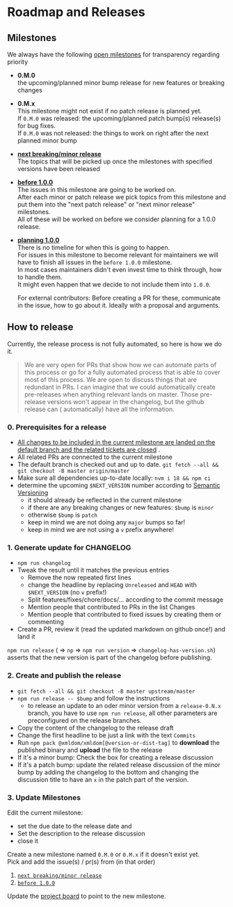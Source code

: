 # Roadmap and Releases

## Milestones

We always have the following [open milestones](https://github.com/xmldom/xmldom/milestones) for
transparency regarding priority

- **0.M.0**\
  the upcoming/planned minor bump release for new features or breaking changes
- **0.M.x**\
  This milestone might not exist if no patch release is planned yet.\
  If `0.M.0` was released: the upcoming/planned patch bump(s) release(s) for bug fixes.\
  If `0.M.0` was not released: the things to work on right after the next planned minor bump
- **[next breaking/minor release](https://github.com/xmldom/xmldom/milestone/12)** \
  The topics that will be picked up once the milestones with specified versions have been released
- **[before 1.0.0](https://github.com/xmldom/xmldom/milestone/5)** \
  The issues in this milestone are going to be worked on.\
  After each minor or patch release we pick topics from this milestone and put them into the "next
  patch release" or "next minor release" milestones.\
  All of these will be worked on before we consider planning for a 1.0.0 release.
- **[planning 1.0.0](https://github.com/xmldom/xmldom/milestone/4)** \
  There is no timeline for when this is going to happen.\
  For issues in this milestone to become relevant for maintainers we will have to finish all issues
  in the `before 1.0.0` milestone.\
  In most cases maintainers didn't even invest time to think through, how to handle them.\
  It might even happen that we decide to not include them into `1.0.0`.

  For external contributors: Before creating a PR for these, communicate in the issue, how to go
  about it. Ideally with a proposal and arguments.

## How to release

Currently, the release process is not fully automated, so here is how we do it.

> We are very open for PRs that show how we can automate parts of this process or go for a fully
> automated process that is able to cover most of this process.
> We are open to discuss things that are redundant in PRs.
> I can imagine that we could automatically create pre-releases when anything relevant lands on
> master. Those pre-release versions won't appear in the changelog, but the github release can (
> automatically) have all the information.

### 0. Prerequisites for a release

- [All changes to be included in the current milestone are landed on the default branch and the related tickets are closed](https://github.com/orgs/xmldom/projects/1/views/5)
  .
- All related PRs are connected to the current milestone
- The default branch is checked out and up to date.
  `git fetch --all && git checkout -B master origin/master`
- Make sure all dependencies up-to-date locally: `nvm i 18 && npm ci`
- determine the upcoming `$NEXT_VERSION` number according
  to [Semantic Versioning](https://semver.org/spec/v2.0.0.html)
    - it should already be reflected in the current milestone
    - if there are any breaking changes or new features: `$bump` is `minor`
    - otherwise `$bump` is `patch`
    - keep in mind we are not doing any `major` bumps so far!
    - keep in mind we are not using a `v` prefix anywhere!

### 1. Generate update for CHANGELOG

- `npm run changelog`
- Tweak the result until it matches the previous entries
    - Remove the now repeated first lines
    - change the headline by replacing `Unreleased` and `HEAD` with `$NEXT_VERSION` (no `v` prefix!)
    - Split features/fixes/chore/docs/... according to the commit message
    - Mention people that contributed to PRs in the list Changes
    - Mention people that contributed to fixed issues by creating them or commenting
- Create a PR, review it (read the updated markdown on github once!) and land it

`npm run release` ( => `np` => `npm run version` => `changelog-has-version.sh`) asserts that the new
version is part of the changelog before publishing.

### 2. Create and publish the release

- `git fetch --all && git checkout -B master upstream/master`
- `npm run release -- $bump` and follow the instructions
    - to release an update to an oder minor version from a `release-0.N.x` branch, you have to use `npm run release`, all other parameters are preconfigured on the release branches.
- Copy the content of the changelog to the release draft
- Change the first headline to be just a link with the text `Commits`
- Run `npm pack @xmldom/xmldom[@version-or-dist-tag]` to **download** the published binary
  and **upload** the file to the release
- If it's a minor bump: Check the box for creating a release discussion
- If it's a patch bump: update the related release discussion of the minor bump
  by adding the changelog to the bottom and changing the discussion title to have an `x` in the
  patch part of the version.

### 3. Update Milestones

Edit the current milestone:

- set the due date to the release date and
- Set the description to the release discussion
- close it

Create a new milestone named `0.M.0` or `0.M.x` if it doesn't exist yet.\
Pick and add the issue(s) / pr(s) from (in that order)

1. [`next breaking/minor release`](https://github.com/xmldom/xmldom/milestone/12)
2. [`before 1.0.0`](https://github.com/xmldom/xmldom/milestone/5)

Update the [project board](https://github.com/orgs/xmldom/projects/1/views/5) to point to the new
milestone.
